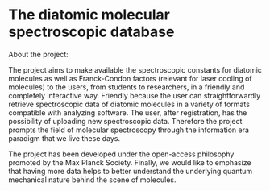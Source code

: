 # The diatomic molecular spectroscopic database

About the project:


The project aims to make available the spectroscopic constants for diatomic molecules as well as Franck-Condon factors (relevant for laser cooling of molecules) to the users, from students to researchers, in a friendly and completely interactive way. Friendly because the user can straightforwardly retrieve spectroscopic data of diatomic molecules in a variety of formats compatible with analyzing software. The user, after registration, has the possibility of uploading new spectroscopic data. Therefore the project prompts the field of molecular spectroscopy through the information era paradigm that we live these days.


The project has been developed under the open-access philosophy promoted by the Max Planck Society. Finally, we would like to emphasize that having more data helps to better understand the underlying quantum mechanical nature behind the scene of molecules.
